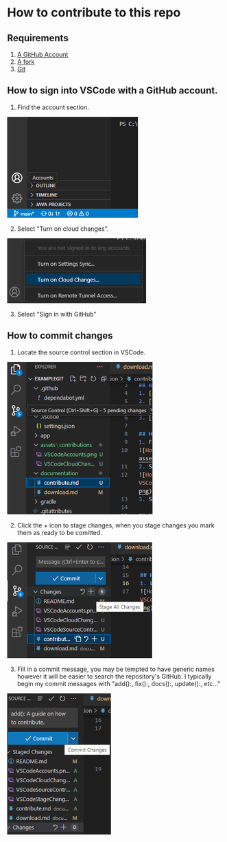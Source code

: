 # How to contribute to this repo

## Requirements
1. [A GitHub Account](https://github.com/signup)
2. [A fork](download.md)
3. [Git](download.md#how-to-download-git)

## How to sign into VSCode with a GitHub account.
1. Find the account section.


![Hovering over the account button in VSCode](../assets/contributions/VSCodeAccounts.png)

2. Select "Turn on cloud changes".


![Hovering over the "Turn on cloud changes" in VSCode](../assets/contributions/VSCodeCloudChanges.png)

3. Select "Sign in with GitHub"

## How to commit changes
1. Locate the source control section in VSCode.


![Hovering over the "Source Control" section in VSCode](../assets/contributions/VSCodeSourceControl.png)

2. Click the + icon to stage changes, when you stage changes you mark them as ready to be comitted.


![Hovering over "Stage Changes" button in VSCode](../assets/contributions/VSCodeStageChanges.png)

3. Fill in a commit message, you may be tempted to have generic names however it will be easier to search the repository's GitHub. I typically begin my commit messages with "add():, fix():, docs():, update():, etc..." 


![Hovering over "Commit Changes" button in VSCode](../assets/contributions/VSCodeCommitChanges.png)